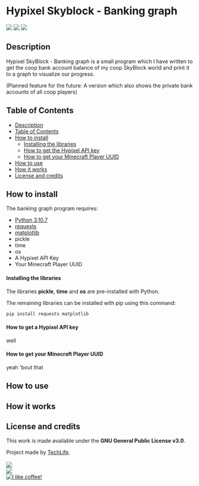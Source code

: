 # Hypixel Skyblock - Banking graph
<a href="https://www.python.org/downloads/release/python-3107/"><img src="https://img.shields.io/badge/python-3.10.7-success?style=for-the-badge&logo=python&logoColor=white"></img></a>
<img src="https://img.shields.io/badge/Last%20update-07.11.2022-blue?style=for-the-badge"></img>
<a href="https://www.gnu.org/licenses/gpl-3.0.html"><img src="https://img.shields.io/badge/license-GNU%20GPLv3-important?style=for-the-badge"></img></a>

## Description
Hypixel SkyBlock - Banking graph is a small program which I have written to get the coop bank account balance of my coop SkyBlock world and print it to a graph to visualize our progress.

(Planned feature for the future: A version which also shows the private bank accounts of all coop players)

## Table of Contents
- <a href="#description">Description</a>
- <a href="#table-of-contents">Table of Contents</a>
- <a href="#how-to-install">How to install</a>
  - <a href="#installing-the-libraries">Installing the libraries</a>
  - <a href="#how-to-get-a-hypixel-api-key">How to get the Hypixel API key</a>
  - <a href="#how-to-get-your-minecraft-player-uuid">How to get your Minecraft Player UUID</a>
- <a href="#how-to-use">How to use</a>
- <a href="#how-it-works">How it works</a>
- <a href="#license-and-credits">License and credits</a>

## How to install
The banking graph program requires:
- <a href="https://www.python.org/downloads/release/python-3107/">Python 3.10.7</a>
- <a href="https://pypi.org/project/requests/">requests</a>
- <a href="https://pypi.org/project/matplotlib/">matplotlib</a>
- pickle
- time
- os
- A Hypixel API Key
- Your Minecraft Player UUID

#### Installing the libraries
The libraries **pickle**, **time** and **os** are pre-installed with Python.

The remaining libraries can be installed with pip using this command:
```cmd
pip install requests matplotlib
```

#### How to get a Hypixel API key

well

#### How to get your Minecraft Player UUID

yeah 'bout that

<!-- First a list of all the requirements to run the program 
If necessary use #### Headlines for subcategories
Detailed description of how to install the specific requirements and everything the user has to consider for the program to run properly
-->


## How to use

<!-- Everything that has to be done in order for the program to work properly, changes the user can make to customize the result and things the user has to pay attention to, to ensure that the program runs without errors -->

## How it works

<!-- Detailed description of how the program works and maybe the thought process that went into creating it -->

## License and credits

This work is made available under the **GNU General Public License v3.0**.

Project made by <a href="https://github.com/TachLaif">TechLife</a>.
<br><br><a href="https://discord.com"><img src="https://img.shields.io/badge/TechLife-4447-informational?style=for-the-badge&logo=discord&logoColor=white"></a><br><a href="https://twitter.com/_Tech4Life_"><img src="https://img.shields.io/badge/Twitter-@__Tech4Life__-informational?style=for-the-badge&logo=twitter&logoColor=white"></a><br><a href="https://www.buymeacoffee.com/TechLife"><img src="https://img.shields.io/badge/Buy%20me%20a-coffee-red?style=for-the-badge&logo=buymeacoffee&logoColor=white" title="I like coffee!"></a>

<!-- Sources and Explanations 
[^1]: www.google.com
[^2]: Because of...
-->


